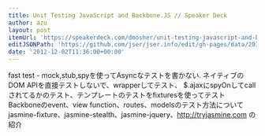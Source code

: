 ```yaml
---
title: Unit Testing JavaScript and Backbone.JS // Speaker Deck
author: azu
layout: post
itemUrl: 'https://speakerdeck.com/dmosher/unit-testing-javascript-and-backbonejs'
editJSONPath: 'https://github.com/jser/jser.info/edit/gh-pages/data/2012/12/index.json'
date: '2012-12-02T11:36:00+00:00'
---
```

fast test - mock,stub,spyを使ってAsyncなテストを書かない. ネイティブのDOM APIを直接テストしないで、wrapperしてテスト、 $.ajaxにspyOnしてcallされてるかのテスト、テンプレートのテストをfixturesを使ってテスト
Backboneのevent、view function、routes、modelsのテスト方法について
jasmine-fixture、jasmine-stealth、jasmine-jquery、http://tryjasmine.com の紹介
